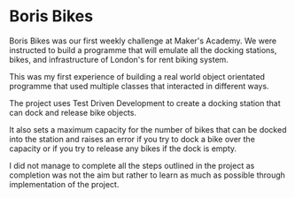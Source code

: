 # Boris Bikes

Boris Bikes was our first weekly challenge at Maker's Academy. We were instructed to build a programme that will emulate all the docking stations, bikes, and infrastructure of London's for rent biking system. 

This was my first experience of building a real world object orientated programme that used multiple classes that interacted in different ways. 

The project uses Test Driven Development to create a docking station that can dock and release bike objects.

It also sets a maximum capacity for the number of bikes that can be docked into the station and raises an error if you try to dock a bike over the capacity or if you try to release any bikes if the dock is empty.

I did not manage to complete all the steps outlined in the project as completion was not the aim but rather to learn as much as possible through implementation of the project.
